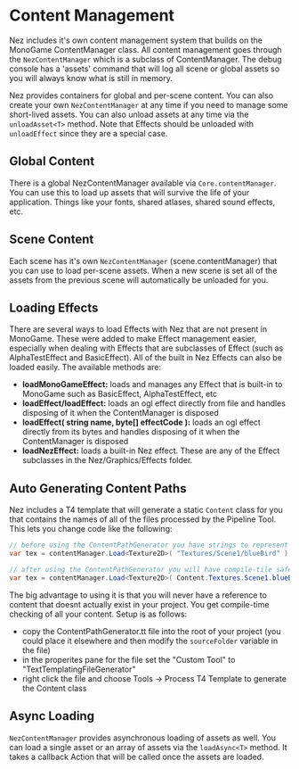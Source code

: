 Content Management
==========
Nez includes it's own content management system that builds on the MonoGame ContentManager class. All content management goes through the `NezContentManager` which is a subclass of ContentManager. The debug console has a 'assets' command that will log all scene or global assets so you will always know what is still in memory.

Nez provides containers for global and per-scene content. You can also create your own `NezContentManager` at any time if you need to manage some short-lived assets. You can also unload assets at any time via the `unloadAsset<T>` method. Note that Effects should be unloaded with `unloadEffect` since they are a special case.


## Global Content
There is a global NezContentManager available via `Core.contentManager`. You can use this to load up assets that will survive the life of your application. Things like your fonts, shared atlases, shared sound effects, etc.


## Scene Content
Each scene has it's own `NezContentManager` (scene.contentManager) that you can use to load per-scene assets. When a new scene is set all of the assets from the previous scene will automatically be unloaded for you.



## Loading Effects
There are several ways to load Effects with Nez that are not present in MonoGame. These were added to make Effect management easier, especially when dealing with Effects that are subclasses of Effect (such as AlphaTestEffect and BasicEffect). All of the built in Nez Effects can also be loaded easily. The available methods are:

- **loadMonoGameEffect<T>:** loads and manages any Effect that is built-in to MonoGame such as BasicEffect, AlphaTestEffect, etc
- **loadEffect/loadEffect<T>:** loads an ogl effect directly from file and handles disposing of it when the ContentManager is disposed
- **loadEffect<T>( string name, byte[] effectCode ):** loads an ogl effect directly from its bytes and handles disposing of it when the ContentManager is disposed
- **loadNezEffect:** loads a built-in Nez effect. These are any of the Effect subclasses in the Nez/Graphics/Effects folder.



## Auto Generating Content Paths
Nez includes a T4 template that will generate a static `Content` class for you that contains the names of all of the files processed by the Pipeline Tool. This lets you change code like the following:

```csharp
// before using the ContentPathGenerator you have strings to represent your content
var tex = contentManager.Load<Texture2D>( "Textures/Scene1/blueBird" );

// after using the ContentPathGenerator you will have compile-tile safety for your content
var tex = contentManager.Load<Texture2D>( Content.Textures.Scene1.blueBird" );
```

The big advantage to using it is that you will never have a reference to content that doesnt actually exist in your project. You get compile-time checking of all your content. Setup is as follows:

- copy the ContentPathGenerator.tt file into the root of your project (you could place it elsewhere and then modify the `sourceFolder` variable in the file)
- in the properites pane for the file set the "Custom Tool" to "TextTemplatingFileGenerator"
- right click the file and choose Tools -> Process T4 Template to generate the Content class


## Async Loading
`NezContentManager` provides asynchronous loading of assets as well. You can load a single asset or an array of assets via the `loadAsync<T>` method. It takes a callback Action that will be called once the assets are loaded.
